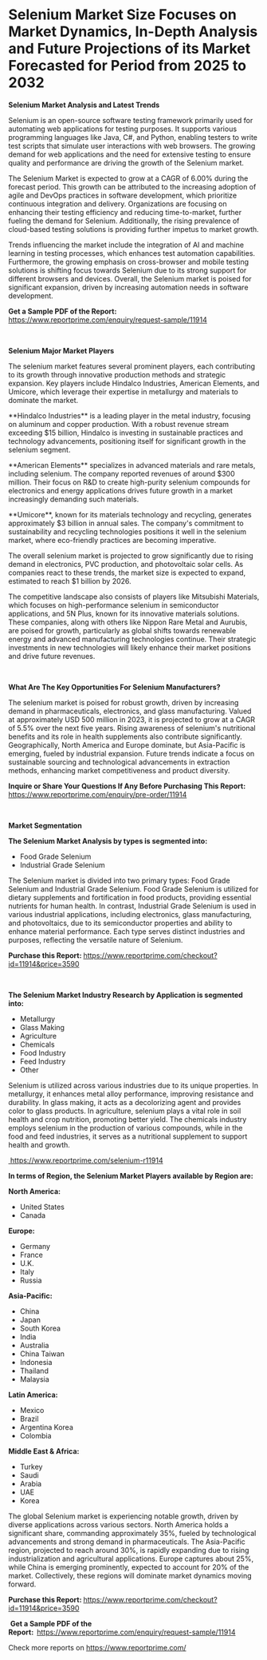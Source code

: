 <p><h1>Selenium Market Size Focuses on Market Dynamics, In-Depth Analysis and Future Projections of its Market Forecasted for Period from 2025 to 2032</h1></p><p><strong>Selenium Market Analysis and Latest Trends</strong></p>
<p><p>Selenium is an open-source software testing framework primarily used for automating web applications for testing purposes. It supports various programming languages like Java, C#, and Python, enabling testers to write test scripts that simulate user interactions with web browsers. The growing demand for web applications and the need for extensive testing to ensure quality and performance are driving the growth of the Selenium market.</p><p>The Selenium Market is expected to grow at a CAGR of 6.00% during the forecast period. This growth can be attributed to the increasing adoption of agile and DevOps practices in software development, which prioritize continuous integration and delivery. Organizations are focusing on enhancing their testing efficiency and reducing time-to-market, further fueling the demand for Selenium. Additionally, the rising prevalence of cloud-based testing solutions is providing further impetus to market growth.</p><p>Trends influencing the market include the integration of AI and machine learning in testing processes, which enhances test automation capabilities. Furthermore, the growing emphasis on cross-browser and mobile testing solutions is shifting focus towards Selenium due to its strong support for different browsers and devices. Overall, the Selenium market is poised for significant expansion, driven by increasing automation needs in software development.</p></p>
<p><strong>Get a Sample PDF of the Report:&nbsp;</strong> <a href="https://www.reportprime.com/enquiry/request-sample/11914?utm_campaign=3095&utm_medium=2&utm_source=Github&utm_content=ia&utm_term=17032025&utm_id=selenium">https://www.reportprime.com/enquiry/request-sample/11914</a></p>
<p>&nbsp;</p>
<p><strong>Selenium Major Market Players</strong></p>
<p><p>The selenium market features several prominent players, each contributing to its growth through innovative production methods and strategic expansion. Key players include Hindalco Industries, American Elements, and Umicore, which leverage their expertise in metallurgy and materials to dominate the market.</p><p>**Hindalco Industries** is a leading player in the metal industry, focusing on aluminum and copper production. With a robust revenue stream exceeding $15 billion, Hindalco is investing in sustainable practices and technology advancements, positioning itself for significant growth in the selenium segment.</p><p>**American Elements** specializes in advanced materials and rare metals, including selenium. The company reported revenues of around $300 million. Their focus on R&D to create high-purity selenium compounds for electronics and energy applications drives future growth in a market increasingly demanding such materials.</p><p>**Umicore**, known for its materials technology and recycling, generates approximately $3 billion in annual sales. The company's commitment to sustainability and recycling technologies positions it well in the selenium market, where eco-friendly practices are becoming imperative. </p><p>The overall selenium market is projected to grow significantly due to rising demand in electronics, PVC production, and photovoltaic solar cells. As companies react to these trends, the market size is expected to expand, estimated to reach $1 billion by 2026. </p><p>The competitive landscape also consists of players like Mitsubishi Materials, which focuses on high-performance selenium in semiconductor applications, and 5N Plus, known for its innovative materials solutions. These companies, along with others like Nippon Rare Metal and Aurubis, are poised for growth, particularly as global shifts towards renewable energy and advanced manufacturing technologies continue. Their strategic investments in new technologies will likely enhance their market positions and drive future revenues.</p></p>
<p>&nbsp;</p>
<p><strong>What Are The Key Opportunities For Selenium Manufacturers?</strong></p>
<p><p>The selenium market is poised for robust growth, driven by increasing demand in pharmaceuticals, electronics, and glass manufacturing. Valued at approximately USD 500 million in 2023, it is projected to grow at a CAGR of 5.5% over the next five years. Rising awareness of selenium's nutritional benefits and its role in health supplements also contribute significantly. Geographically, North America and Europe dominate, but Asia-Pacific is emerging, fueled by industrial expansion. Future trends indicate a focus on sustainable sourcing and technological advancements in extraction methods, enhancing market competitiveness and product diversity.</p></p>
<p><strong>Inquire or Share Your Questions If Any Before Purchasing This Report:</strong> <a href="https://www.reportprime.com/enquiry/pre-order/11914?utm_campaign=3095&utm_medium=2&utm_source=Github&utm_content=ia&utm_term=17032025&utm_id=selenium">https://www.reportprime.com/enquiry/pre-order/11914</a></p>
<p>&nbsp;</p>
<p><strong>Market Segmentation</strong></p>
<p><strong>The Selenium Market Analysis by types is segmented into:</strong></p>
<p><ul><li>Food Grade Selenium</li><li>Industrial Grade Selenium</li></ul></p>
<p><p>The Selenium market is divided into two primary types: Food Grade Selenium and Industrial Grade Selenium. Food Grade Selenium is utilized for dietary supplements and fortification in food products, providing essential nutrients for human health. In contrast, Industrial Grade Selenium is used in various industrial applications, including electronics, glass manufacturing, and photovoltaics, due to its semiconductor properties and ability to enhance material performance. Each type serves distinct industries and purposes, reflecting the versatile nature of Selenium.</p></p>
<p><strong>Purchase this Report:&nbsp;</strong><a href="https://www.reportprime.com/checkout?id=11914&price=3590&utm_campaign=3095&utm_medium=2&utm_source=Github&utm_content=ia&utm_term=17032025&utm_id=selenium">https://www.reportprime.com/checkout?id=11914&price=3590</a></p>
<p>&nbsp;</p>
<p><strong>The Selenium Market Industry Research by Application is segmented into:</strong></p>
<p><ul><li>Metallurgy</li><li>Glass Making</li><li>Agriculture</li><li>Chemicals</li><li>Food Industry</li><li>Feed Industry</li><li>Other</li></ul></p>
<p><p>Selenium is utilized across various industries due to its unique properties. In metallurgy, it enhances metal alloy performance, improving resistance and durability. In glass making, it acts as a decolorizing agent and provides color to glass products. In agriculture, selenium plays a vital role in soil health and crop nutrition, promoting better yield. The chemicals industry employs selenium in the production of various compounds, while in the food and feed industries, it serves as a nutritional supplement to support health and growth.</p></p>
<p><a href="https://www.reportprime.com/selenium-r11914?utm_campaign=3095&utm_medium=2&utm_source=Github&utm_content=ia&utm_term=17032025&utm_id=selenium">&nbsp;https://www.reportprime.com/selenium-r11914</a></p>
<p><strong>In terms of Region, the Selenium Market Players available by Region are:</strong></p>
<p>
    <p> <strong> North America: </strong>
        <ul>
            <li>United States</li>
            <li>Canada</li>
        </ul>
        </p> 
    <p> <strong> Europe: </strong>
        <ul>
            <li>Germany</li>
            <li>France</li>
            <li>U.K.</li>
            <li>Italy</li>
            <li>Russia</li>
        </ul>
        </p> 
    <p> <strong> Asia-Pacific: </strong>
        <ul>
            <li>China</li>
            <li>Japan</li>
            <li>South Korea</li>
            <li>India</li>
            <li>Australia</li>
            <li>China Taiwan</li>
            <li>Indonesia</li>
            <li>Thailand</li>
            <li>Malaysia</li>
        </ul>
        </p> 
    <p> <strong> Latin America: </strong>
        <ul>
            <li>Mexico</li>
            <li>Brazil</li>
            <li>Argentina Korea</li>
            <li>Colombia</li>
        </ul>
        </p> 
    <p> <strong> Middle East & Africa: </strong>
        <ul>
            <li>Turkey</li>
            <li>Saudi</li>
            <li>Arabia</li>
            <li>UAE</li>
            <li>Korea</li>
        </ul>
    </p>
    </p>
<p><p>The global Selenium market is experiencing notable growth, driven by diverse applications across various sectors. North America holds a significant share, commanding approximately 35%, fueled by technological advancements and strong demand in pharmaceuticals. The Asia-Pacific region, projected to reach around 30%, is rapidly expanding due to rising industrialization and agricultural applications. Europe captures about 25%, while China is emerging prominently, expected to account for 20% of the market. Collectively, these regions will dominate market dynamics moving forward.</p></p>
<p><strong>Purchase this Report: </strong><a href="https://www.reportprime.com/checkout?id=11914&price=3590&utm_campaign=3095&utm_medium=2&utm_source=Github&utm_content=ia&utm_term=17032025&utm_id=selenium">https://www.reportprime.com/checkout?id=11914&price=3590</a></p>
<p>&nbsp;<strong>Get a Sample PDF of the Report:&nbsp;&nbsp;</strong><a href="https://www.reportprime.com/enquiry/request-sample/11914?utm_campaign=3095&utm_medium=2&utm_source=Github&utm_content=ia&utm_term=17032025&utm_id=selenium">https://www.reportprime.com/enquiry/request-sample/11914</a></p>
<p><strong></strong></p>
<p>Check more reports on <a href="https://www.reportprime.com/?utm_campaign=3095&utm_medium=2&utm_source=Github&utm_content=ia&utm_term=17032025&utm_id=selenium">https://www.reportprime.com/</a></p>